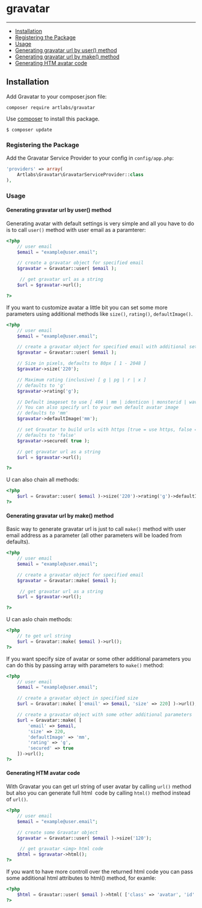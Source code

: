 # gravatar
---

- [Installation](#installation)
- [Registering the Package](#registering-the-package)
- [Usage](#usage)
- [Generating gravatar url by user() method](#generating-gravatar-url-by-user-method)
- [Generating gravatar url by make() method](#generating-gravatar-url-by-make-method)
- [Generating HTM avatar code](#generating-htm-avatar-code)

## Installation

Add Gravatar to your composer.json file:

```
composer require artlabs/gravatar
```

Use [composer](http://getcomposer.org) to install this package.

```
$ composer update
```

### Registering the Package

Add the Gravatar Service Provider to your config in ``config/app.php``:

```php
'providers' => array(
	Artlabs\Gravatar\GravatarServiceProvider::class
),
```

### Usage


#### Generating gravatar url by user() method

Generating avatar with default settings is very simple and all you have to do is to call
``user()`` method with user email as a paramterer:

```php
<?php
	// user email
	$email = "example@user.email";

	// create a gravatar object for specified email
 	$gravatar = Gravatar::user( $email );

	 // get gravatar url as a string
	$url = $gravatar->url();

?>
```

If you want to customize avatar a little bit you can set some more parameters using additional methods
like ``size()``, ``rating()``, ``defaultImage()``.

```php
<?php
	// user email
	$email = "example@user.email";

	// create a gravatar object for specified email with additional settings
 	$gravatar = Gravatar::user( $email );

 	// Size in pixels, defaults to 80px [ 1 - 2048 ]
	$gravatar->size('220');

	// Maximum rating (inclusive) [ g | pg | r | x ]
	// defaults to 'g'
	$gravatar->rating('g');

	// Default imageset to use [ 404 | mm | identicon | monsterid | wavatar ]
	// You can also specify url to your own default avatar image
	// defaults to 'mm'
	$gravatar->defaultImage('mm');

    // set Gravatar to build urls with https [true = use https, false = ise http]
    // defaults to 'false'
    $gravatar->secured( true );

	// get gravatar url as a string
	$url = $gravatar->url();

?>
```

U can also chain all methods:

```php
<?php
 	$url = Gravatar::user( $email )->size('220')->rating('g')->defaultImage('mm')->url();
?>
```


#### Generating gravatar url by make() method

Basic way to generate gravatar url is just to call ``make()`` method with
user email address as a parameter (all other parameters will be loaded from defaults).

```php
<?php
	// user email
	$email = "example@user.email";

	// create a gravatar object for specified email
 	$gravatar = Gravatar::make( $email );

	 // get gravatar url as a string
	$url = $gravatar->url();

?>
```

U can aslo chain methods:

```php
<?php
	// to get url string
	$url = Gravatar::make( $email )->url();
?>
```

If you want specify size of avatar or some other additional parameters you can do this
by passing array with parameters to ``make()`` method:

```php
<?php
	// user email
	$email = "example@user.email";

	// create a gravatar object in specified size
 	$url = Gravatar::make( ['email' => $email, 'size' => 220] )->url();

	// create a gravatar object with some other additional parameters
 	$url = Gravatar::make( [
 		'email' => $email,
 		'size' => 220,
 		'defaultImage' => 'mm',
 		'rating' => 'g',
 	    'secured' => true
 	])->url();
?>
```


#### Generating HTM avatar code

With Gravatar you can get url string of user avatar by calling ``url()`` method
but also you can generate full html <img> code by calling ``html()`` method instead of ``url()``.

```php
<?php
	// user email
	$email = "example@user.email";

	// create some Gravatar object
 	$gravatar = Gravatar::user( $email )->size('120');

	 // get gravatar <img> html code
	$html = $gravatar->html();
?>
```

If you want to have more controll over
the returned html code you can pass some additional html attributes to html() method, for examle:

```php
<?php
	$html = Gravatar::user( $email )->html( ['class' => 'avatar', 'id' => 'user123' ] );
?>
```
